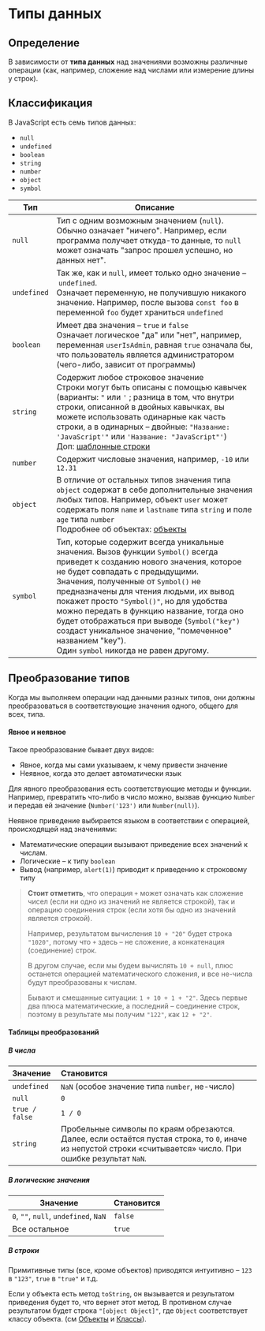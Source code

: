 # Типы данных

## Определение

В зависимости от **типа данных** над значениями возможны различные операции (как, например, сложение над числами или измерение длины у строк).  

## Классификация

В JavaScript есть семь типов данных: 

- `null`
- `undefined`
- `boolean`
- `string`
- `number`
- `object`
- `symbol`

| Тип         | Описание                                                     |
| ----------- | ------------------------------------------------------------ |
| `null`      | Тип с одним возможным значением (`null`). <br />Обычно означает "ничего". Например, если программа получает откуда-то данные, то `null` может означать "запрос прошел успешно, но данных нет". |
| `undefined` | Так же, как и `null`, имеет только одно значение – `undefined`. <br />Означает переменную, не получившую никакого значение. Например, после вызова `const foo` в переменной `foo` будет храниться `undefined` |
| `boolean`   | Имеет два значения – `true` и `false`<br />Означает логическое "да" или "нет", например, переменная `userIsAdmin`, равная `true` означала бы, что пользователь является администратором (чего-либо, зависит от программы) |
| `string`    | Содержит любое строковое значение<br />Строки могут быть описаны с помощью кавычек (варианты: `"` или `'` ; разница в том, что внутри строки, описанной в двойных кавычках, вы можете использовать одинарные как часть строки, а в одинарных – двойные: `"Название: 'JavaScript'"` или `'Название: "JavaScript"'`)<br />Доп: [шаблонные строки](/template_strings.md) |
| `number`    | Содержит числовые значения, например, `-10` или `12.31`      |
| `object`    | В отличие от остальных типов значения типа `object` содержат в себе дополнительные значения любых типов. Например, объект `user` может содержать поля `name` и `lastname` типа `string` и поле `age` типа `number` <br />Подробнее об объектах: [объекты](/objects.md) |
| `symbol`    | Тип, которые содержит всегда уникальные значения. Вызов функции `Symbol()` всегда приведет к созданию нового значения, которое не будет совпадать с предыдущими.<br />Значения, полученные от `Symbol()` не предназначены для чтения людьми, их вывод покажет просто `"Symbol()"`, но для удобства можно передать в функцию название, тогда оно будет отображаться при выводе (`Symbol("key")` создаст уникальное значение, "помеченное" названием "key").<br />Один `symbol` никогда не равен другому. |

## Преобразование типов

Когда мы выполняем операции над данными разных типов, они должны преобразоваться в соответствующие значения одного, общего для всех, типа. 

#### Явное и неявное

Такое преобразование бывает двух видов:

* Явное, когда мы сами указываем, к чему привести значение 
* Неявное, когда это делает автоматически язык

Для явного преобразования есть соответствующие методы и функции. Например, превратить что-либо в число можно, вызвав функцию `Number` и передав ей значение (`Number('123')` или `Number(null)`). 

Неявное приведение выбирается языком в соответствии с операцией, происходящей над значениями:

* Математические операции вызывают приведение всех значений к числам. 
* Логические – к типу `boolean`
* Вывод (например, `alert(1)`) приводит к приведению к строковому типу

> **Стоит отметить**, что операция `+` может означать как сложение чисел (если ни одно из значений не является строкой), так и операцию соединения строк (если хотя бы одно из значений является строкой).
>
> Например, результатом вычисления `10 + "20"` будет строка `"1020"`, потому что `+` здесь – не сложение, а конкатенация (соединение) строк.
>
> В другом случае, если мы будем вычислять `10 + null`, плюс останется операцией математического сложения, и все не-числа будут преобразованы к числам. 
>
> Бывают и смешанные ситуации: `1 + 10 + 1 + "2"`. Здесь первые два плюса математические, а последний – соединение строк, поэтому в результате мы получим `"122"`, как `12 + "2"`. 

#### Таблицы преобразований

##### В числа

| Значение       | Становится                                                   |
| :------------- | :----------------------------------------------------------- |
| `undefined`    | `NaN` (особое значение типа `number`, не-число)              |
| `null`         | `0`                                                          |
| `true / false` | `1 / 0`                                                      |
| `string`       | Пробельные символы по краям обрезаются. Далее, если остаётся пустая строка, то `0`, иначе из непустой строки «считывается» число. При ошибке результат `NaN`. |

##### В логические значения

| Значение                              | Становится |
| ------------------------------------- | ---------- |
| `0`, `""`, `null`, `undefined`, `NaN` | `false`    |
| Все остальное                         | `true`     |

##### В строки

Примитивные типы (все, кроме объектов) приводятся интуитивно – `123` в `"123"`, `true` в `"true"` и т.д. 

Если у объекта есть метод `toString`, он вызывается и результатом приведения будет то, что вернет этот метод. В противном случае результатом будет строка `"[object Object]"`, где `Object` соответствует классу объекта. (см [Объекты](/objects.md) и [Классы](/classes.md)). 

